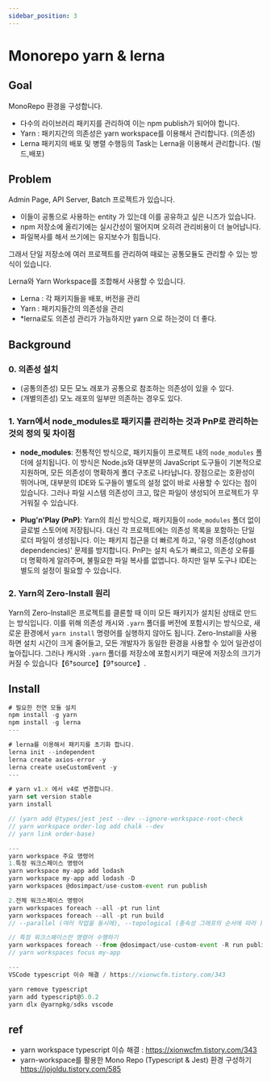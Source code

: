 ```yaml
---
sidebar_position: 3
---
```


# Monorepo yarn & lerna  


## Goal  

MonoRepo 환경을 구성합니다.  
- 다수의 라이브러리 패키지를 관리하여 이는 npm publish가 되어야 합니다.  
- Yarn : 패키지간의 의존성은 yarn workspace를 이용해서 관리합니다. (의존성)   
- Lerna 패키지의 배포 및 병렬 수행등의 Task는 Lerna을 이용해서 관리합니다. (빌드,배포)   

## Problem  

Admin Page, API Server, Batch 프로젝트가 있습니다.   
- 이들이 공통으로 사용하는 entity 가 있는데 이를 공유하고 싶은 니즈가 있습니다.   
- npm 저장소에 올리기에는 실시간성이 떨어지며 오히려 관리비용이 더 늘어납니다.   
- 파일복사를 해서 쓰기에는 유지보수가 힘듭니다.    

그래서 단일 저장소에 여러 프로젝트를 관리하여 때로는 공통모듈도 관리할 수 있는 방식이 있습니다.   

Lerna와 Yarn Workspace를 조합해서 사용할 수 있습니다.  
- Lerna : 각 패키지들을 배포, 버전을 관리  
- Yarn : 패키지들간의 의존성을 관리  
- *lerna로도 의존성 관리가 가능하지만 yarn 으로 하는것이 더 좋다.  

## Background  

### 0. 의존성 설치  

- (공통의존성) 모든 모노 래포가 공통으로 참조하는 의존성이 있을 수 있다.   
- (개별의존성) 모노 래포의 일부만 의존하는 경우도 있다.    

### 1. **Yarn에서 node_modules로 패키지를 관리하는 것과 PnP로 관리하는 것의 정의 및 차이점**

   - **node_modules**: 전통적인 방식으로, 패키지들이 프로젝트 내의 `node_modules` 폴더에 설치됩니다. 이 방식은 Node.js와 대부분의 JavaScript 도구들이 기본적으로 지원하며, 모든 의존성이 명확하게 폴더 구조로 나타납니다. 장점으로는 호환성이 뛰어나며, 대부분의 IDE와 도구들이 별도의 설정 없이 바로 사용할 수 있다는 점이 있습니다. 그러나 파일 시스템 의존성이 크고, 많은 파일이 생성되어 프로젝트가 무거워질 수 있습니다.

   - **Plug'n'Play (PnP)**: Yarn의 최신 방식으로, 패키지들이 `node_modules` 폴더 없이 글로벌 스토어에 저장됩니다. 대신 각 프로젝트에는 의존성 목록을 포함하는 단일 로더 파일이 생성됩니다. 이는 패키지 접근을 더 빠르게 하고, '유령 의존성(ghost dependencies)' 문제를 방지합니다. PnP는 설치 속도가 빠르고, 의존성 오류를 더 명확하게 알려주며, 불필요한 파일 복사를 없앱니다. 하지만 일부 도구나 IDE는 별도의 설정이 필요할 수 있습니다.

### 2. **Yarn의 Zero-Install 원리**

   Yarn의 Zero-Install은 프로젝트를 클론할 때 이미 모든 패키지가 설치된 상태로 만드는 방식입니다. 이를 위해 의존성 캐시와 `.yarn` 폴더를 버전에 포함시키는 방식으로, 새로운 환경에서 `yarn install` 명령어를 실행하지 않아도 됩니다. Zero-Install을 사용하면 설치 시간이 크게 줄어들고, 모든 개발자가 동일한 환경을 사용할 수 있어 일관성이 높아집니다. 그러나 캐시와 `.yarn` 폴더를 저장소에 포함시키기 때문에 저장소의 크기가 커질 수 있습니다【6†source】【9†source】.





## Install

```js
# 필요한 전연 모듈 설치  
npm install -g yarn
npm install -g lerna
---

# lerna를 이용해서 패키지를 초기화 합니다.   
lerna init --independent
lerna create axios-error -y  
lerna create useCustomEvent -y
---

# yarn v1.x 에서 v4로 변경합니다.  
yarn set version stable
yarn install  

// (yarn add @types/jest jest --dev --ignore-workspace-root-check
// yarn workspace order-log add chalk --dev 
// yarn link order-base)

---
yarn workspace 주요 명령어  
1.특정 워크스페이스 명령어  
yarn workspace my-app add lodash
yarn workspace my-app add lodash -D
yarn workspaces @dosimpact/use-custom-event run publish  

2.전체 워크스페이스 명령어
yarn workspaces foreach --all -pt run lint
yarn workspaces foreach --all -pt run build
// --parallel (여러 작업을 동시에), --topological (종속성 그래프의 순서에 따라 )

// 특정 워크스페이스만 명령어 수행하기  
yarn workspaces foreach --from @dosimpact/use-custom-event -R run publish
// yarn workspaces focus my-app

---
VSCode typescript 이슈 해결 / https://xionwcfm.tistory.com/343  

yarn remove typescript
yarn add typescript@5.0.2
yarn dlx @yarnpkg/sdks vscode
```

## ref

- yarn workspace typescript 이슈 해결 : https://xionwcfm.tistory.com/343   
- yarn-workspace를 활용한 Mono Repo (Typescript & Jest) 환경 구성하기 https://jojoldu.tistory.com/585

